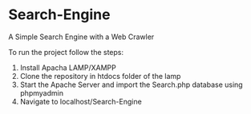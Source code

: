 # Search-Engine
A Simple Search Engine with a Web Crawler

To run the project follow the steps:

1. Install Apacha LAMP/XAMPP
2. Clone the repository in htdocs folder of the lamp
3. Start the Apache Server and import the Search.php database using phpmyadmin
4. Navigate to localhost/Search-Engine
